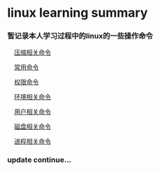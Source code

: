 # linux learning summary

### 暂记录本人学习过程中的linux的一些操作命令

&nbsp;&nbsp;&nbsp;&nbsp;[压缩相关命令](https://github.com/zexiangzhang/linux/tree/main/%E5%8E%8B%E7%BC%A9%E7%9B%B8%E5%85%B3%E5%91%BD%E4%BB%A4)

&nbsp;&nbsp;&nbsp;&nbsp;[常用命令](https://github.com/zexiangzhang/linux/tree/main/%E5%B8%B8%E7%94%A8%E5%91%BD%E4%BB%A4)

&nbsp;&nbsp;&nbsp;&nbsp;[权限命令](https://github.com/zexiangzhang/linux/tree/main/%E6%9D%83%E9%99%90%E5%91%BD%E4%BB%A4)

&nbsp;&nbsp;&nbsp;&nbsp;[环境相关命令](https://github.com/zexiangzhang/linux/tree/main/%E7%8E%AF%E5%A2%83%E7%9B%B8%E5%85%B3%E5%91%BD%E4%BB%A4)

&nbsp;&nbsp;&nbsp;&nbsp;[用户相关命令](https://github.com/zexiangzhang/linux/tree/main/%E7%94%A8%E6%88%B7%E7%9B%B8%E5%85%B3%E5%91%BD%E4%BB%A4)

&nbsp;&nbsp;&nbsp;&nbsp;[磁盘相关命令](https://github.com/zexiangzhang/linux/tree/main/%E7%A3%81%E7%9B%98%E7%9B%B8%E5%85%B3%E5%91%BD%E4%BB%A4)

&nbsp;&nbsp;&nbsp;&nbsp;[进程相关命令](https://github.com/zexiangzhang/linux/tree/main/%E8%BF%9B%E7%A8%8B%E7%9B%B8%E5%85%B3%E5%91%BD%E4%BB%A4)

### update continue...